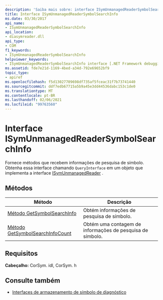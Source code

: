 ```yaml
---
description: 'Saiba mais sobre: interface ISymUnmanagedReaderSymbolSearchInfo'
title: Interface ISymUnmanagedReaderSymbolSearchInfo
ms.date: 03/30/2017
api_name:
- ISymUnmanagedReaderSymbolSearchInfo
api_location:
- diasymreader.dll
api_type:
- COM
f1_keywords:
- ISymUnmanagedReaderSymbolSearchInfo
helpviewer_keywords:
- ISymUnmanagedReaderSymbolSearchInfo interface [.NET Framework debugging]
ms.assetid: fde7e21d-1169-4bed-a34d-792e69652bf9
topic_type:
- apiref
ms.openlocfilehash: f5d13027709698df735af5fceac31f7b73741440
ms.sourcegitcommit: ddf7edb67715a5b9a45e3dd44536dabc153c1de0
ms.translationtype: MT
ms.contentlocale: pt-BR
ms.lasthandoff: 02/06/2021
ms.locfileid: "99763560"
---
```

# <a name="isymunmanagedreadersymbolsearchinfo-interface"></a>Interface ISymUnmanagedReaderSymbolSearchInfo

Fornece métodos que recebem informações de pesquisa de símbolo. Obtenha essa interface chamando `QueryInterface` em um objeto que implementa a interface [ISymUnmanagedReader](isymunmanagedreader-interface.md) .  
  
## <a name="methods"></a>Métodos  
  
|Método|Descrição|  
|------------|-----------------|  
|[Método GetSymbolSearchInfo](isymunmanagedreadersymbolsearchinfo-getsymbolsearchinfo-method.md)|Obtém informações de pesquisa de símbolo.|  
|[Método GetSymbolSearchInfoCount](isymunmanagedreadersymbolsearchinfo-getsymbolsearchinfocount-method.md)|Obtém uma contagem de informações de pesquisa de símbolo.|  
  
## <a name="requirements"></a>Requisitos  

 **Cabeçalho:** CorSym. idl, CorSym. h  
  
## <a name="see-also"></a>Consulte também

- [Interfaces de armazenamento de símbolo de diagnóstico](diagnostics-symbol-store-interfaces.md)
